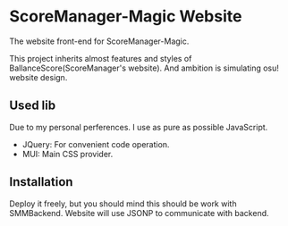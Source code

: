 # ScoreManager-Magic Website

The website front-end for ScoreManager-Magic.

This project inherits almost features and styles of BallanceScore\(ScoreManager's website\). And ambition is simulating osu! website design.

## Used lib

Due to my personal perferences. I use as pure as possible JavaScript.

* JQuery: For convenient code operation.
* MUI: Main CSS provider.

## Installation

Deploy it freely, but you should mind this should be work with SMMBackend. Website will use JSONP to communicate with backend.
